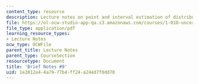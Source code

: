 ```yaml
---
content_type: resource
description: Lecture notes on point and interval estimation of distribution parameters.
file: https://ol-ocw-studio-app-qa.s3.amazonaws.com/courses/1-010-uncertainty-in-engineering-fall-2008/1e2812e44a7977b4ff24a244d7f0dd70_notes_09.pdf
file_type: application/pdf
learning_resource_types:
- Lecture Notes
ocw_type: OCWFile
parent_title: Lecture Notes
parent_type: CourseSection
resourcetype: Document
title: 'Brief Notes #9'
uid: 1e2812e4-4a79-77b4-ff24-a244d7f0dd70
---
```

